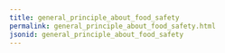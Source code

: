 ```yaml
---
title: general_principle_about_food_safety
permalink: general_principle_about_food_safety.html
jsonid: general_principle_about_food_safety
---
```


